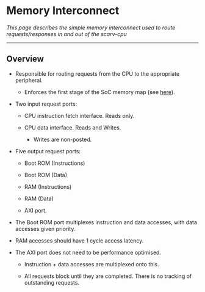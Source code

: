 # Memory Interconnect

*This page describes the simple memory interconnect used to
 route requests/responses in and out of the scarv-cpu*

---

## Overview

- Responsible for routing requests from the CPU to the appropriate
  peripheral.

  - Enforces the first stage of the SoC memory map 
    (see [here](soc-design.md#SoC-Memory-Map)).

- Two input request ports:

  - CPU instruction fetch interface. Reads only.

  - CPU data interface. Reads and Writes.

    - Writes are non-posted.

- Five output request ports:

  - Boot ROM (Instructions)
  
  - Boot ROM (Data)

  - RAM (Instructions)

  - RAM (Data)

  - AXI port.

- The Boot ROM port multiplexes instruction and data accesses, with data
  accesses given priority.

- RAM accesses should have 1 cycle access latency.

- The AXI port does not need to be performance optimised.

  - Instruction + data accesses are multiplexed onto this.

  - All requests block until they are completed. There is no
    tracking of outstanding requests.
